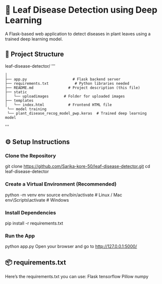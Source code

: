# 🌿 Leaf Disease Detection using Deep Learning
A Flask-based web application to detect diseases in plant leaves using a trained deep learning model.
## 📂 Project Structure
leaf-disease-detector/
'''

    │            
    ├── app.py                     # Flask backend server  
    ├── requirements.txt            # Python libraries needed  
    ├── README.md                # Project description (this file) 
    ├── static
    │   └── uploadimages       # Folder for uploaded images 
    ├── templates
    │   └── index.html           # Frontend HTML file     
     └── model training
     └── plant_disease_recog_model_pwp.keras  # Trained deep learning model  
'''
## ⚙️ Setup Instructions
### Clone the Repository
git clone https://github.com/Sarika-kore-50/leaf-disease-detector.git
cd leaf-disease-detector
### Create a Virtual Environment (Recommended)
python -m venv env
source env/bin/activate  # Linux / Mac
env\Scripts\activate     # Windows
### Install Dependencies
pip install -r requirements.txt
### Run the App
python app.py
Open your browser and go to http://127.0.0.1:5000/
## 📦 requirements.txt
Here’s the requirements.txt you can use:
Flask
tensorflow
Pillow
numpy

